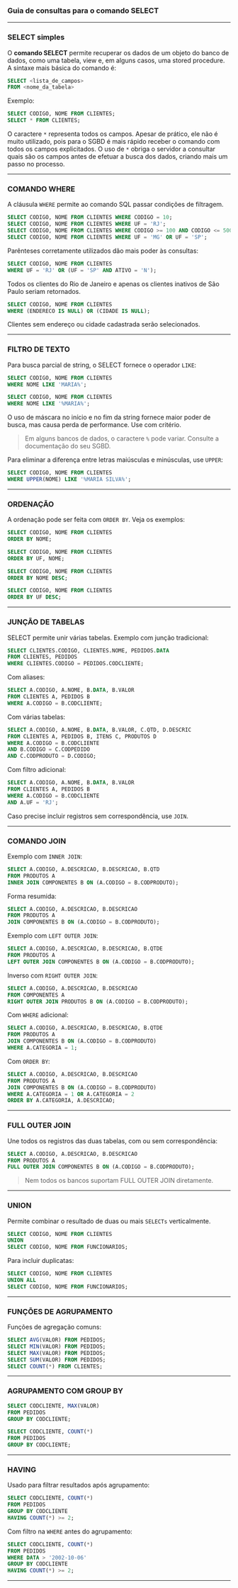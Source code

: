 ### **Guia de consultas para o comando SELECT**

---

### **SELECT simples**

O **comando SELECT** permite recuperar os dados de um objeto do banco de dados, como uma tabela, view e, em alguns casos, uma stored procedure. A sintaxe mais básica do comando é:

```sql
SELECT <lista_de_campos>
FROM <nome_da_tabela>
```

Exemplo:

```sql
SELECT CODIGO, NOME FROM CLIENTES;
SELECT * FROM CLIENTES;
```

O caractere `*` representa todos os campos. Apesar de prático, ele não é muito utilizado, pois para o SGBD é mais rápido receber o comando com todos os campos explicitados. O uso de `*` obriga o servidor a consultar quais são os campos antes de efetuar a busca dos dados, criando mais um passo no processo.

---

### **COMANDO WHERE**

A cláusula `WHERE` permite ao comando SQL passar condições de filtragem.

```sql
SELECT CODIGO, NOME FROM CLIENTES WHERE CODIGO = 10;
SELECT CODIGO, NOME FROM CLIENTES WHERE UF = 'RJ';
SELECT CODIGO, NOME FROM CLIENTES WHERE CODIGO >= 100 AND CODIGO <= 500;
SELECT CODIGO, NOME FROM CLIENTES WHERE UF = 'MG' OR UF = 'SP';
```

Parênteses corretamente utilizados dão mais poder às consultas:

```sql
SELECT CODIGO, NOME FROM CLIENTES
WHERE UF = 'RJ' OR (UF = 'SP' AND ATIVO = 'N');
```

Todos os clientes do Rio de Janeiro e apenas os clientes inativos de São Paulo seriam retornados.

```sql
SELECT CODIGO, NOME FROM CLIENTES
WHERE (ENDERECO IS NULL) OR (CIDADE IS NULL);
```

Clientes sem endereço ou cidade cadastrada serão selecionados.

---

### **FILTRO DE TEXTO**

Para busca parcial de string, o SELECT fornece o operador `LIKE`:

```sql
SELECT CODIGO, NOME FROM CLIENTES
WHERE NOME LIKE 'MARIA%';

SELECT CODIGO, NOME FROM CLIENTES
WHERE NOME LIKE '%MARIA%';
```

O uso de máscara no início e no fim da string fornece maior poder de busca, mas causa perda de performance. Use com critério.

> Em alguns bancos de dados, o caractere `%` pode variar. Consulte a documentação do seu SGBD.

Para eliminar a diferença entre letras maiúsculas e minúsculas, use `UPPER`:

```sql
SELECT CODIGO, NOME FROM CLIENTES
WHERE UPPER(NOME) LIKE '%MARIA SILVA%';
```

---

### **ORDENAÇÃO**

A ordenação pode ser feita com `ORDER BY`. Veja os exemplos:

```sql
SELECT CODIGO, NOME FROM CLIENTES
ORDER BY NOME;

SELECT CODIGO, NOME FROM CLIENTES
ORDER BY UF, NOME;

SELECT CODIGO, NOME FROM CLIENTES
ORDER BY NOME DESC;

SELECT CODIGO, NOME FROM CLIENTES
ORDER BY UF DESC;
```

---

### **JUNÇÃO DE TABELAS**

SELECT permite unir várias tabelas. Exemplo com junção tradicional:

```sql
SELECT CLIENTES.CODIGO, CLIENTES.NOME, PEDIDOS.DATA
FROM CLIENTES, PEDIDOS
WHERE CLIENTES.CODIGO = PEDIDOS.CODCLIENTE;
```

Com aliases:

```sql
SELECT A.CODIGO, A.NOME, B.DATA, B.VALOR
FROM CLIENTES A, PEDIDOS B
WHERE A.CODIGO = B.CODCLIENTE;
```

Com várias tabelas:

```sql
SELECT A.CODIGO, A.NOME, B.DATA, B.VALOR, C.QTD, D.DESCRIC
FROM CLIENTES A, PEDIDOS B, ITENS C, PRODUTOS D
WHERE A.CODIGO = B.CODCLIENTE
AND B.CODIGO = C.CODPEDIDO
AND C.CODPRODUTO = D.CODIGO;
```

Com filtro adicional:

```sql
SELECT A.CODIGO, A.NOME, B.DATA, B.VALOR
FROM CLIENTES A, PEDIDOS B
WHERE A.CODIGO = B.CODCLIENTE
AND A.UF = 'RJ';
```

Caso precise incluir registros sem correspondência, use `JOIN`.

---

### **COMANDO JOIN**

Exemplo com `INNER JOIN`:

```sql
SELECT A.CODIGO, A.DESCRICAO, B.DESCRICAO, B.QTD
FROM PRODUTOS A
INNER JOIN COMPONENTES B ON (A.CODIGO = B.CODPRODUTO);
```

Forma resumida:

```sql
SELECT A.CODIGO, A.DESCRICAO, B.DESCRICAO
FROM PRODUTOS A
JOIN COMPONENTES B ON (A.CODIGO = B.CODPRODUTO);
```

Exemplo com `LEFT OUTER JOIN`:

```sql
SELECT A.CODIGO, A.DESCRICAO, B.DESCRICAO, B.QTDE
FROM PRODUTOS A
LEFT OUTER JOIN COMPONENTES B ON (A.CODIGO = B.CODPRODUTO);
```

Inverso com `RIGHT OUTER JOIN`:

```sql
SELECT A.CODIGO, A.DESCRICAO, B.DESCRICAO
FROM COMPONENTES A
RIGHT OUTER JOIN PRODUTOS B ON (A.CODIGO = B.CODPRODUTO);
```

Com `WHERE` adicional:

```sql
SELECT A.CODIGO, A.DESCRICAO, B.DESCRICAO, B.QTDE
FROM PRODUTOS A
JOIN COMPONENTES B ON (A.CODIGO = B.CODPRODUTO)
WHERE A.CATEGORIA = 1;
```

Com `ORDER BY`:

```sql
SELECT A.CODIGO, A.DESCRICAO, B.DESCRICAO
FROM PRODUTOS A
JOIN COMPONENTES B ON (A.CODIGO = B.CODPRODUTO)
WHERE A.CATEGORIA = 1 OR A.CATEGORIA = 2
ORDER BY A.CATEGORIA, A.DESCRICAO;
```

---

### **FULL OUTER JOIN**

Une todos os registros das duas tabelas, com ou sem correspondência:

```sql
SELECT A.CODIGO, A.DESCRICAO, B.DESCRICAO
FROM PRODUTOS A
FULL OUTER JOIN COMPONENTES B ON (A.CODIGO = B.CODPRODUTO);
```

> Nem todos os bancos suportam FULL OUTER JOIN diretamente.

---

### **UNION**

Permite combinar o resultado de duas ou mais `SELECTs` verticalmente.

```sql
SELECT CODIGO, NOME FROM CLIENTES
UNION
SELECT CODIGO, NOME FROM FUNCIONARIOS;
```

Para incluir duplicatas:

```sql
SELECT CODIGO, NOME FROM CLIENTES
UNION ALL
SELECT CODIGO, NOME FROM FUNCIONARIOS;
```

---

### **FUNÇÕES DE AGRUPAMENTO**

Funções de agregação comuns:

```sql
SELECT AVG(VALOR) FROM PEDIDOS;
SELECT MIN(VALOR) FROM PEDIDOS;
SELECT MAX(VALOR) FROM PEDIDOS;
SELECT SUM(VALOR) FROM PEDIDOS;
SELECT COUNT(*) FROM CLIENTES;
```

---

### **AGRUPAMENTO COM GROUP BY**

```sql
SELECT CODCLIENTE, MAX(VALOR)
FROM PEDIDOS
GROUP BY CODCLIENTE;

SELECT CODCLIENTE, COUNT(*)
FROM PEDIDOS
GROUP BY CODCLIENTE;
```

---

### **HAVING**

Usado para filtrar resultados após agrupamento:

```sql
SELECT CODCLIENTE, COUNT(*)
FROM PEDIDOS
GROUP BY CODCLIENTE
HAVING COUNT(*) >= 2;
```

Com filtro na `WHERE` antes do agrupamento:

```sql
SELECT CODCLIENTE, COUNT(*)
FROM PEDIDOS
WHERE DATA > '2002-10-06'
GROUP BY CODCLIENTE
HAVING COUNT(*) >= 2;
```

---
